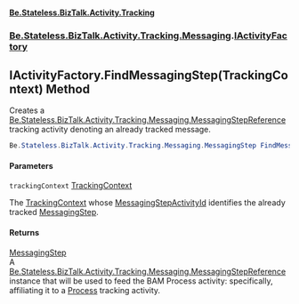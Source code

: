 #### [Be.Stateless.BizTalk.Activity.Tracking](README.md 'README')
### [Be.Stateless.BizTalk.Activity.Tracking.Messaging](Be.Stateless.BizTalk.Activity.Tracking.Messaging.md 'Be.Stateless.BizTalk.Activity.Tracking.Messaging').[IActivityFactory](IActivityFactory.md 'Be.Stateless.BizTalk.Activity.Tracking.Messaging.IActivityFactory')

## IActivityFactory.FindMessagingStep(TrackingContext) Method

Creates a [Be.Stateless.BizTalk.Activity.Tracking.Messaging.MessagingStepReference](https://docs.microsoft.com/en-us/dotnet/api/Be.Stateless.BizTalk.Activity.Tracking.Messaging.MessagingStepReference 'Be.Stateless.BizTalk.Activity.Tracking.Messaging.MessagingStepReference') tracking activity denoting an already tracked message.

```csharp
Be.Stateless.BizTalk.Activity.Tracking.Messaging.MessagingStep FindMessagingStep(Be.Stateless.BizTalk.Activity.Tracking.TrackingContext trackingContext);
```
#### Parameters

<a name='Be.Stateless.BizTalk.Activity.Tracking.Messaging.IActivityFactory.FindMessagingStep(Be.Stateless.BizTalk.Activity.Tracking.TrackingContext).trackingContext'></a>

`trackingContext` [TrackingContext](TrackingContext.md 'Be.Stateless.BizTalk.Activity.Tracking.TrackingContext')

The [TrackingContext](TrackingContext.md 'Be.Stateless.BizTalk.Activity.Tracking.TrackingContext') whose [MessagingStepActivityId](TrackingContext.MessagingStepActivityId.md 'Be.Stateless.BizTalk.Activity.Tracking.TrackingContext.MessagingStepActivityId') identifies the already
tracked [MessagingStep](MessagingStep.md 'Be.Stateless.BizTalk.Activity.Tracking.Messaging.MessagingStep').

#### Returns
[MessagingStep](MessagingStep.md 'Be.Stateless.BizTalk.Activity.Tracking.Messaging.MessagingStep')  
A [Be.Stateless.BizTalk.Activity.Tracking.Messaging.MessagingStepReference](https://docs.microsoft.com/en-us/dotnet/api/Be.Stateless.BizTalk.Activity.Tracking.Messaging.MessagingStepReference 'Be.Stateless.BizTalk.Activity.Tracking.Messaging.MessagingStepReference') instance that will be used to feed the BAM Process activity: specifically,
affiliating it to a [Process](Process.md 'Be.Stateless.BizTalk.Activity.Tracking.Messaging.Process') tracking activity.